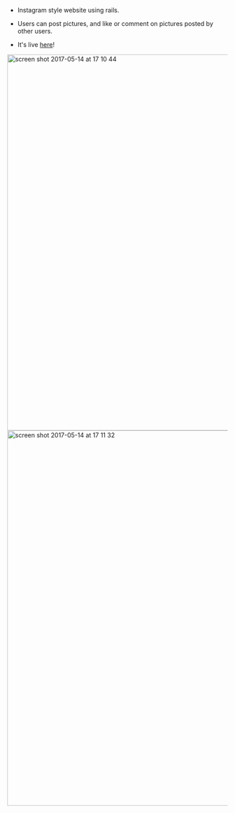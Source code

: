 * Instagram style website using rails.

* Users can post pictures, and like or comment on pictures posted by other users.

* It's live <a href="https://instakate.herokuapp.com">here</a>!

<img width="860" alt="screen shot 2017-05-14 at 17 10 44" src="https://cloud.githubusercontent.com/assets/25392162/26035717/890168c8-38c8-11e7-93e6-44e6c2d93f57.png">

<img width="858" alt="screen shot 2017-05-14 at 17 11 32" src="https://cloud.githubusercontent.com/assets/25392162/26035718/8bb8421c-38c8-11e7-987c-2029c9b7eb07.png">
